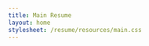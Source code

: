 ```yaml
---
title: Main Resume
layout: home
stylesheet: /resume/resources/main.css
---
```


<!-- <iframe src="a3.pdf#toolbar=0&navpanes=0"></iframe> -->
<script src="//mozilla.github.io/pdf.js/build/pdf.js"></script>

<!--
<object data="a3.pdf#toolbar=0&navpanes=0" type="application/pdf" style="background-color: #FFFFFF">
  <a href="a3.pdf">Download PDF</a>
</object> -->

<script>

// If absolute URL from the remote server is provided, configure the CORS
// header on that server.
var url = 'a3.pdf';

// Loaded via <script> tag, create shortcut to access PDF.js exports.
var pdfjsLib = window['pdfjs-dist/build/pdf'];

// The workerSrc property shall be specified.
pdfjsLib.GlobalWorkerOptions.workerSrc = '//mozilla.github.io/pdf.js/build/pdf.worker.js';

// Asynchronous download of PDF
var loadingTask = pdfjsLib.getDocument(url);
loadingTask.promise.then(function(pdf) {
  console.log('PDF loaded');

  // Fetch the first page
  var pageNumber = 1;
  pdf.getPage(pageNumber).then(function(page) {
    console.log('Page loaded');

    var scale = 4;
    var viewport = page.getViewport({scale: scale});

    // Prepare canvas using PDF page dimensions
    var canvas = document.getElementById('resume1');
    var context = canvas.getContext('2d');
    canvas.height = viewport.height;
    canvas.width = viewport.width;

    // Render PDF page into canvas context
    var renderContext = {
      canvasContext: context,
      viewport: viewport
    };
    var renderTask = page.render(renderContext);
    renderTask.promise.then(function () {
      console.log('Page rendered');
    });
  });


  var pageNumber = 2;
  pdf.getPage(pageNumber).then(function(page) {
    console.log('Page loaded');

    var scale = 4;
    var viewport = page.getViewport({scale: scale});

    // Prepare canvas using PDF page dimensions
    var canvas = document.getElementById('resume2');
    var context = canvas.getContext('2d');
    canvas.height = viewport.height;
    canvas.width = viewport.width;

    // Render PDF page into canvas context
    var renderContext = {
      canvasContext: context,
      viewport: viewport
    };
    var renderTask = page.render(renderContext);
    renderTask.promise.then(function () {
      console.log('Page rendered');
    });
  });



}, function (reason) {
  // PDF loading error
  console.error(reason);
});
</script>


<div id="resume_container">
    <canvas id="resume1"></canvas>
    <canvas id="resume2"></canvas>
</div>  

